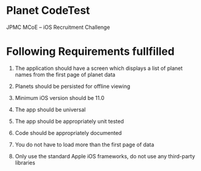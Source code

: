 # Planet CodeTest
JPMC MCoE – iOS Recruitment Challenge

# Following Requirements fullfilled

1. The application should have a screen which displays a list of planet names from the first page of planet data

2. Planets should be persisted for offline viewing

3. Minimum iOS version should be 11.0

4. The app should be universal

5. The app should be appropriately unit tested

6. Code should be appropriately documented

7. You do not have to load more than the first page of data

8. Only use the standard Apple iOS frameworks, do not use any third-party libraries
